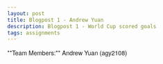 ```yaml
---
layout: post
title: Blogpost 1 - Andrew Yuan
description: Blogpost 1 - World Cup scored goals
tags: assignments
---
```


<meta charset="utf-8">
<style>
	body {
	  font-family: "Helvetica Neue", Helvetica, Arial, sans-serif;
	  margin: auto;
	  position: relative;
	  width: 960px;
	}
	
	text {
	  font: 10px sans-serif;
	}
	
	.axis path,
	.axis line {
	  fill: none;
	  stroke: #000;
	  shape-rendering: crispEdges;
	}
	
      #tooltip {
        position: absolute;
        width: 200px;
        height: auto;
        padding: 10px;
        background-color: white;
        -webkit-border-radius: 10px;
        -moz-border-radius: 10px;
        border-radius: 10px;
        -webkit-box-shadow: 4px 4px 10px rgba(0, 0, 0, 0.4);
        -moz-box-shadow: 4px 4px 10px rgba(0, 0, 0, 0.4);
        box-shadow: 4px 4px 10px rgba(0, 0, 0, 0.4);
        pointer-events: none;
      }

      #tooltip.hidden {
        display: none;
      }

      #tooltip p {
        margin: 0;
        font-family: sans-serif;
        font-size: 12px;
        line-height: 20px;
      }


</style>

<body>
**Team Members:** Andrew Yuan (agy2108)

<script src="http://d3js.org/d3.v3.min.js">
</script>
<p>
<p>
<br>
<svg></svg>
<div id="tooltip" class="hidden">
        <p><span id="value"></p>
</div>


<script>
/*modified from Mike Bostock at http://bl.ocks.org/3943967 */

var data = [
{"year":2010, "team":"Germany", "round1":5, "round2":4, "round3":7},
{"year":2010, "team":"Netherlands", "round1":5, "round2":2, "round3":5},
{"year":2010, "team":"Uruguay", "round1":4, "round2":2, "round3":5},
{"year":2010, "team":"Argentina", "round1":7, "round2":3, "round3":0},
{"year":2010, "team":"Brazil", "round1":5, "round2":3, "round3":1},
{"year":2010, "team":"Spain", "round1":4, "round2":1, "round3":3},
{"year":2010, "team":"Portugal", "round1":7, "round2":0, "round3":0},
{"year":2010, "team":"Korea Republic", "round1":5, "round2":1, "round3":0},
{"year":2010, "team":"Slovakia", "round1":4, "round2":1, "round3":0},
{"year":2010, "team":"Ghana", "round1":2, "round2":2, "round3":1},
{"year":2010, "team":"USA", "round1":4, "round2":1, "round3":0},
{"year":2010, "team":"Mexico", "round1":3, "round2":1, "round3":0},
{"year":2010, "team":"Cote d'Ivoire", "round1":4, "round2":0, "round3":0},
{"year":2010, "team":"Italy", "round1":4, "round2":0, "round3":0},
{"year":2010, "team":"Japan", "round1":4, "round2":0, "round3":0},
{"year":2010, "team":"South Africa", "round1":3, "round2":0, "round3":0},
{"year":2010, "team":"Chile", "round1":3, "round2":0, "round3":0},
{"year":2010, "team":"Australia", "round1":3, "round2":0, "round3":0},
{"year":2010, "team":"Denmark", "round1":3, "round2":0, "round3":0},
{"year":2010, "team":"Slovenia", "round1":3, "round2":0, "round3":0},
{"year":2010, "team":"England", "round1":2, "round2":1, "round3":0},
{"year":2010, "team":"Nigeria", "round1":3, "round2":0, "round3":0},
{"year":2010, "team":"Paraguay", "round1":3, "round2":0, "round3":0},
{"year":2010, "team":"Serbia", "round1":2, "round2":0, "round3":0},
{"year":2010, "team":"Greece", "round1":2, "round2":0, "round3":0},
{"year":2010, "team":"New Zealand", "round1":2, "round2":0, "round3":0},
{"year":2010, "team":"Cameroon", "round1":2, "round2":0, "round3":0},
{"year":2010, "team":"Korea DPR", "round1":1, "round2":0, "round3":0},
{"year":2010, "team":"France", "round1":1, "round2":0, "round3":0},
{"year":2010, "team":"Switzerland", "round1":1, "round2":0, "round3":0},
{"year":2010, "team":"Algeria", "round1":0, "round2":0, "round3":0},
{"year":2010, "team":"Honduras", "round1":0, "round2":0, "round3":0},
{"year":2006, "team":"Germany", "round1":8, "round2":2, "round3":4},
{"year":2006, "team":"Italy", "round1":5, "round2":1, "round3":6},
{"year":2006, "team":"Argentina", "round1":8, "round2":2, "round3":1},
{"year":2006, "team":"Brazil", "round1":7, "round2":3, "round3":0},
{"year":2006, "team":"Spain", "round1":8, "round2":1, "round3":0},
{"year":2006, "team":"France", "round1":3, "round2":3, "round3":3},
{"year":2006, "team":"Portugal", "round1":5, "round2":1, "round3":1},
{"year":2006, "team":"England", "round1":5, "round2":1, "round3":0},
{"year":2006, "team":"Mexico", "round1":4, "round2":1, "round3":0},
{"year":2006, "team":"Cote d'Ivoire", "round1":5, "round2":0, "round3":0},
{"year":2006, "team":"Australia", "round1":5, "round2":0, "round3":0},
{"year":2006, "team":"Ukraine", "round1":5, "round2":0, "round3":0},
{"year":2006, "team":"Ecuador", "round1":5, "round2":0, "round3":0},
{"year":2006, "team":"Switzerland", "round1":4, "round2":0, "round3":0},
{"year":2006, "team":"Ghana", "round1":4, "round2":0, "round3":0},
{"year":2006, "team":"Korea Republic", "round1":3, "round2":0, "round3":0},
{"year":2006, "team":"Czech Republic", "round1":3, "round2":0, "round3":0},
{"year":2006, "team":"Sweden", "round1":3, "round2":0, "round3":0},
{"year":2006, "team":"Costa Rica", "round1":3, "round2":0, "round3":0},
{"year":2006, "team":"Netherlands", "round1":3, "round2":0, "round3":0},
{"year":2006, "team":"Tunisia", "round1":3, "round2":0, "round3":0},
{"year":2006, "team":"Poland", "round1":2, "round2":0, "round3":0},
{"year":2006, "team":"Saudi Arabia", "round1":2, "round2":0, "round3":0},
{"year":2006, "team":"Paraguay", "round1":2, "round2":0, "round3":0},
{"year":2006, "team":"Serbia and Montenegro", "round1":2, "round2":0, "round3":0},
{"year":2006, "team":"Croatia", "round1":2, "round2":0, "round3":0},
{"year":2006, "team":"USA", "round1":2, "round2":0, "round3":0},
{"year":2006, "team":"Iran", "round1":2, "round2":0, "round3":0},
{"year":2006, "team":"Japan", "round1":2, "round2":0, "round3":0},
{"year":2006, "team":"Angola", "round1":1, "round2":0, "round3":0},
{"year":2006, "team":"Togo", "round1":1, "round2":0, "round3":0},
{"year":2006, "team":"Trinidad and Tobago", "round1":0, "round2":0, "round3":0},
{"year":2002, "team":"Brazil", "round1":11, "round2":2, "round3":5},
{"year":2002, "team":"Germany", "round1":11, "round2":1, "round3":2},
{"year":2002, "team":"Spain", "round1":9, "round2":1, "round3":0},
{"year":2002, "team":"Turkey", "round1":5, "round2":1, "round3":4},
{"year":2002, "team":"Korea Republic", "round1":4, "round2":2, "round3":2},
{"year":2002, "team":"Senegal", "round1":5, "round2":2, "round3":0},
{"year":2002, "team":"USA", "round1":5, "round2":2, "round3":0},
{"year":2002, "team":"England", "round1":2, "round2":3, "round3":1},
{"year":2002, "team":"Portugal", "round1":6, "round2":0, "round3":0},
{"year":2002, "team":"Belgium", "round1":6, "round2":0, "round3":0},
{"year":2002, "team":"Paraguay", "round1":6, "round2":0, "round3":0},
{"year":2002, "team":"Republic of Ireland", "round1":5, "round2":1, "round3":0},
{"year":2002, "team":"Costa Rica", "round1":5, "round2":0, "round3":0},
{"year":2002, "team":"Denmark", "round1":5, "round2":0, "round3":0},
{"year":2002, "team":"Sweden", "round1":4, "round2":1, "round3":0},
{"year":2002, "team":"Italy", "round1":4, "round2":1, "round3":0},
{"year":2002, "team":"Japan", "round1":5, "round2":0, "round3":0},
{"year":2002, "team":"South Africa", "round1":5, "round2":0, "round3":0},
{"year":2002, "team":"Uruguay", "round1":4, "round2":0, "round3":0},
{"year":2002, "team":"Russia", "round1":4, "round2":0, "round3":0},
{"year":2002, "team":"Mexico", "round1":4, "round2":0, "round3":0},
{"year":2002, "team":"Poland", "round1":3, "round2":0, "round3":0},
{"year":2002, "team":"Croatia", "round1":2, "round2":0, "round3":0},
{"year":2002, "team":"Ecuador", "round1":2, "round2":0, "round3":0},
{"year":2002, "team":"Cameroon", "round1":2, "round2":0, "round3":0},
{"year":2002, "team":"Slovenia", "round1":2, "round2":0, "round3":0},
{"year":2002, "team":"Argentina", "round1":2, "round2":0, "round3":0},
{"year":2002, "team":"Tunisia", "round1":1, "round2":0, "round3":0},
{"year":2002, "team":"Nigeria", "round1":1, "round2":0, "round3":0},
{"year":2002, "team":"France", "round1":0, "round2":0, "round3":0},
{"year":2002, "team":"China PR", "round1":0, "round2":0, "round3":0},
{"year":2002, "team":"Saudi Arabia", "round1":0, "round2":0, "round3":0},
{"year":1998, "team":"France", "round1":9, "round2":1, "round3":5},
{"year":1998, "team":"Brazil", "round1":6, "round2":4, "round3":4},
{"year":1998, "team":"Netherlands", "round1":7, "round2":2, "round3":4},
{"year":1998, "team":"Croatia", "round1":4, "round2":1, "round3":6},
{"year":1998, "team":"Argentina", "round1":7, "round2":2, "round3":1},
{"year":1998, "team":"Denmark", "round1":3, "round2":4, "round3":2},
{"year":1998, "team":"Mexico", "round1":7, "round2":1, "round3":0},
{"year":1998, "team":"Germany", "round1":6, "round2":2, "round3":0},
{"year":1998, "team":"Spain", "round1":8, "round2":0, "round3":0},
{"year":1998, "team":"Italy", "round1":7, "round2":1, "round3":0},
{"year":1998, "team":"England", "round1":5, "round2":2, "round3":0},
{"year":1998, "team":"Nigeria", "round1":5, "round2":1, "round3":0},
{"year":1998, "team":"Yugoslavia", "round1":4, "round2":1, "round3":0},
{"year":1998, "team":"Chile", "round1":4, "round2":1, "round3":0},
{"year":1998, "team":"Morocco", "round1":5, "round2":0, "round3":0},
{"year":1998, "team":"Norway", "round1":5, "round2":0, "round3":0},
{"year":1998, "team":"Romania", "round1":4, "round2":0, "round3":0},
{"year":1998, "team":"Belgium", "round1":3, "round2":0, "round3":0},
{"year":1998, "team":"South Africa", "round1":3, "round2":0, "round3":0},
{"year":1998, "team":"Paraguay", "round1":3, "round2":0, "round3":0},
{"year":1998, "team":"Austria", "round1":3, "round2":0, "round3":0},
{"year":1998, "team":"Jamaica", "round1":3, "round2":0, "round3":0},
{"year":1998, "team":"Iran", "round1":2, "round2":0, "round3":0},
{"year":1998, "team":"Saudi Arabia", "round1":2, "round2":0, "round3":0},
{"year":1998, "team":"Cameroon", "round1":2, "round2":0, "round3":0},
{"year":1998, "team":"Korea Republic", "round1":2, "round2":0, "round3":0},
{"year":1998, "team":"Scotland", "round1":2, "round2":0, "round3":0},
{"year":1998, "team":"USA", "round1":1, "round2":0, "round3":0},
{"year":1998, "team":"Bulgaria", "round1":1, "round2":0, "round3":0},
{"year":1998, "team":"Japan", "round1":1, "round2":0, "round3":0},
{"year":1998, "team":"Colombia", "round1":1, "round2":0, "round3":0},
{"year":1998, "team":"Tunisia", "round1":1, "round2":0, "round3":0},
{"year":1994, "team":"Sweden", "round1":6, "round2":3, "round3":6},
{"year":1994, "team":"Brazil", "round1":6, "round2":1, "round3":4},
{"year":1994, "team":"Romania", "round1":5, "round2":3, "round3":2},
{"year":1994, "team":"Spain", "round1":6, "round2":3, "round3":1},
{"year":1994, "team":"Bulgaria", "round1":6, "round2":1, "round3":3},
{"year":1994, "team":"Germany", "round1":5, "round2":3, "round3":1},
{"year":1994, "team":"Netherlands", "round1":4, "round2":2, "round3":2},
{"year":1994, "team":"Italy", "round1":2, "round2":2, "round3":4},
{"year":1994, "team":"Argentina", "round1":6, "round2":2, "round3":0},
{"year":1994, "team":"Nigeria", "round1":6, "round2":1, "round3":0},
{"year":1994, "team":"Russia", "round1":7, "round2":0, "round3":0},
{"year":1994, "team":"Saudi Arabia", "round1":4, "round2":1, "round3":0},
{"year":1994, "team":"Switzerland", "round1":5, "round2":0, "round3":0},
{"year":1994, "team":"Colombia", "round1":4, "round2":0, "round3":0},
{"year":1994, "team":"Belgium", "round1":2, "round2":2, "round3":0},
{"year":1994, "team":"Korea Republic", "round1":4, "round2":0, "round3":0},
{"year":1994, "team":"Mexico", "round1":3, "round2":1, "round3":0},
{"year":1994, "team":"USA", "round1":3, "round2":0, "round3":0},
{"year":1994, "team":"Cameroon", "round1":3, "round2":0, "round3":0},
{"year":1994, "team":"Morocco", "round1":2, "round2":0, "round3":0},
{"year":1994, "team":"Republic of Ireland", "round1":2, "round2":0, "round3":0},
{"year":1994, "team":"Bolivia", "round1":1, "round2":0, "round3":0},
{"year":1994, "team":"Norway", "round1":1, "round2":0, "round3":0},
{"year":1994, "team":"Greece", "round1":0, "round2":0, "round3":0},
{"year":1990, "team":"Germany FR", "round1":10, "round2":2, "round3":3},
{"year":1990, "team":"Czechoslovakia", "round1":6, "round2":4, "round3":0},
{"year":1990, "team":"Italy", "round1":4, "round2":2, "round3":4},
{"year":1990, "team":"England", "round1":2, "round2":1, "round3":5},
{"year":1990, "team":"Yugoslavia", "round1":6, "round2":2, "round3":0},
{"year":1990, "team":"Cameroon", "round1":3, "round2":2, "round3":2},
{"year":1990, "team":"Spain", "round1":5, "round2":1, "round3":0},
{"year":1990, "team":"Belgium", "round1":6, "round2":0, "round3":0},
{"year":1990, "team":"Argentina", "round1":3, "round2":1, "round3":1},
{"year":1990, "team":"Soviet Union", "round1":4, "round2":0, "round3":0},
{"year":1990, "team":"Costa Rica", "round1":3, "round2":1, "round3":0},
{"year":1990, "team":"Colombia", "round1":3, "round2":1, "round3":0},
{"year":1990, "team":"Brazil", "round1":4, "round2":0, "round3":0},
{"year":1990, "team":"Romania", "round1":4, "round2":0, "round3":0},
{"year":1990, "team":"Sweden", "round1":3, "round2":0, "round3":0},
{"year":1990, "team":"Netherlands", "round1":2, "round2":1, "round3":0},
{"year":1990, "team":"Uruguay", "round1":2, "round2":0, "round3":0},
{"year":1990, "team":"Austria", "round1":2, "round2":0, "round3":0},
{"year":1990, "team":"USA", "round1":2, "round2":0, "round3":0},
{"year":1990, "team":"Scotland", "round1":2, "round2":0, "round3":0},
{"year":1990, "team":"United Arab Emirates", "round1":2, "round2":0, "round3":0},
{"year":1990, "team":"Republic of Ireland", "round1":2, "round2":0, "round3":0},
{"year":1990, "team":"Korea Republic", "round1":1, "round2":0, "round3":0},
{"year":1990, "team":"Egypt", "round1":1, "round2":0, "round3":0},
{"year":1986, "team":"Argentina", "round1":6, "round2":1, "round3":7},
{"year":1986, "team":"Soviet Union", "round1":9, "round2":3, "round3":0},
{"year":1986, "team":"France", "round1":5, "round2":2, "round3":5},
{"year":1986, "team":"Belgium", "round1":5, "round2":4, "round3":3},
{"year":1986, "team":"Spain", "round1":5, "round2":5, "round3":1},
{"year":1986, "team":"Denmark", "round1":9, "round2":1, "round3":0},
{"year":1986, "team":"Brazil", "round1":5, "round2":4, "round3":1},
{"year":1986, "team":"Germany FR", "round1":3, "round2":1, "round3":4},
{"year":1986, "team":"England", "round1":3, "round2":3, "round3":1},
{"year":1986, "team":"Mexico", "round1":4, "round2":2, "round3":0},
{"year":1986, "team":"Italy", "round1":5, "round2":0, "round3":0},
{"year":1986, "team":"Paraguay", "round1":4, "round2":0, "round3":0},
{"year":1986, "team":"Korea Republic", "round1":4, "round2":0, "round3":0},
{"year":1986, "team":"Morocco", "round1":3, "round2":0, "round3":0},
{"year":1986, "team":"Portugal", "round1":2, "round2":0, "round3":0},
{"year":1986, "team":"Bulgaria", "round1":2, "round2":0, "round3":0},
{"year":1986, "team":"Hungary", "round1":2, "round2":0, "round3":0},
{"year":1986, "team":"Northern Ireland", "round1":2, "round2":0, "round3":0},
{"year":1986, "team":"Uruguay", "round1":2, "round2":0, "round3":0},
{"year":1986, "team":"Poland", "round1":1, "round2":0, "round3":0},
{"year":1986, "team":"Scotland", "round1":1, "round2":0, "round3":0},
{"year":1986, "team":"Algeria", "round1":1, "round2":0, "round3":0},
{"year":1986, "team":"Iraq", "round1":1, "round2":0, "round3":0},
{"year":1986, "team":"Canada", "round1":0, "round2":0, "round3":0},
{"year":1982, "team":"France", "round1":6, "round2":5, "round3":5},
{"year":1982, "team":"Brazil", "round1":10, "round2":5, "round3":0},
{"year":1982, "team":"Hungary", "round1":12, "round2":0, "round3":0},
{"year":1982, "team":"Italy", "round1":2, "round2":5, "round3":5},
{"year":1982, "team":"Germany FR", "round1":6, "round2":2, "round3":4},
{"year":1982, "team":"Poland", "round1":5, "round2":3, "round3":3},
{"year":1982, "team":"Scotland", "round1":8, "round2":0, "round3":0},
{"year":1982, "team":"Argentina", "round1":6, "round2":2, "round3":0},
{"year":1982, "team":"Soviet Union", "round1":6, "round2":1, "round3":0},
{"year":1982, "team":"England", "round1":6, "round2":0, "round3":0},
{"year":1982, "team":"Northern Ireland", "round1":2, "round2":3, "round3":0},
{"year":1982, "team":"Austria", "round1":3, "round2":2, "round3":0},
{"year":1982, "team":"Algeria", "round1":5, "round2":0, "round3":0},
{"year":1982, "team":"Spain", "round1":3, "round2":1, "round3":0},
{"year":1982, "team":"Chile", "round1":3, "round2":0, "round3":0},
{"year":1982, "team":"Belgium", "round1":3, "round2":0, "round3":0},
{"year":1982, "team":"Honduras", "round1":2, "round2":0, "round3":0},
{"year":1982, "team":"Czechoslovakia", "round1":2, "round2":0, "round3":0},
{"year":1982, "team":"Peru", "round1":2, "round2":0, "round3":0},
{"year":1982, "team":"Yugoslavia", "round1":2, "round2":0, "round3":0},
{"year":1982, "team":"New Zealand", "round1":2, "round2":0, "round3":0},
{"year":1982, "team":"Kuwait", "round1":2, "round2":0, "round3":0},
{"year":1982, "team":"El Salvador", "round1":1, "round2":0, "round3":0},
{"year":1982, "team":"Cameroon", "round1":1, "round2":0, "round3":0},
{"year":1978, "team":"Argentina", "round1":4, "round2":8, "round3":3},
{"year":1978, "team":"Netherlands", "round1":5, "round2":9, "round3":1},
{"year":1978, "team":"Germany FR", "round1":6, "round2":4, "round3":0},
{"year":1978, "team":"Brazil", "round1":2, "round2":6, "round3":2},
{"year":1978, "team":"Italy", "round1":6, "round2":2, "round3":1},
{"year":1978, "team":"Austria", "round1":3, "round2":4, "round3":0},
{"year":1978, "team":"Peru", "round1":7, "round2":0, "round3":0},
{"year":1978, "team":"Poland", "round1":4, "round2":2, "round3":0},
{"year":1978, "team":"Scotland", "round1":5, "round2":0, "round3":0},
{"year":1978, "team":"France", "round1":5, "round2":0, "round3":0},
{"year":1978, "team":"Hungary", "round1":3, "round2":0, "round3":0},
{"year":1978, "team":"Tunisia", "round1":3, "round2":0, "round3":0},
{"year":1978, "team":"Spain", "round1":2, "round2":0, "round3":0},
{"year":1978, "team":"Mexico", "round1":2, "round2":0, "round3":0},
{"year":1978, "team":"Iran", "round1":2, "round2":0, "round3":0},
{"year":1978, "team":"Sweden", "round1":1, "round2":0, "round3":0},
{"year":1974, "team":"Poland", "round1":12, "round2":3, "round3":1},
{"year":1974, "team":"Netherlands", "round1":6, "round2":8, "round3":1},
{"year":1974, "team":"Germany FR", "round1":4, "round2":7, "round3":2},
{"year":1974, "team":"Yugoslavia", "round1":10, "round2":2, "round3":0},
{"year":1974, "team":"Argentina", "round1":7, "round2":2, "round3":0},
{"year":1974, "team":"Sweden", "round1":3, "round2":4, "round3":0},
{"year":1974, "team":"Brazil", "round1":3, "round2":3, "round3":0},
{"year":1974, "team":"Italy", "round1":5, "round2":0, "round3":0},
{"year":1974, "team":"German DR", "round1":4, "round2":1, "round3":0},
{"year":1974, "team":"Scotland", "round1":3, "round2":0, "round3":0},
{"year":1974, "team":"Bulgaria", "round1":2, "round2":0, "round3":0},
{"year":1974, "team":"Haiti", "round1":2, "round2":0, "round3":0},
{"year":1974, "team":"Chile", "round1":1, "round2":0, "round3":0},
{"year":1974, "team":"Uruguay", "round1":1, "round2":0, "round3":0},
{"year":1974, "team":"Zaire", "round1":0, "round2":0, "round3":0},
{"year":1974, "team":"Australia", "round1":0, "round2":0, "round3":0},
{"year":1970, "team":"Brazil", "round1":8, "round2":0, "round3":11},
{"year":1970, "team":"Germany FR", "round1":10, "round2":0, "round3":7},
{"year":1970, "team":"Italy", "round1":1, "round2":0, "round3":9},
{"year":1970, "team":"Peru", "round1":7, "round2":0, "round3":2},
{"year":1970, "team":"Mexico", "round1":5, "round2":0, "round3":1},
{"year":1970, "team":"Soviet Union", "round1":6, "round2":0, "round3":0},
{"year":1970, "team":"Bulgaria", "round1":5, "round2":0, "round3":0},
{"year":1970, "team":"England", "round1":2, "round2":0, "round3":2},
{"year":1970, "team":"Romania", "round1":4, "round2":0, "round3":0},
{"year":1970, "team":"Uruguay", "round1":2, "round2":0, "round3":2},
{"year":1970, "team":"Belgium", "round1":4, "round2":0, "round3":0},
{"year":1970, "team":"Morocco", "round1":2, "round2":0, "round3":0},
{"year":1970, "team":"Sweden", "round1":2, "round2":0, "round3":0},
{"year":1970, "team":"Czechoslovakia", "round1":2, "round2":0, "round3":0},
{"year":1970, "team":"Israel", "round1":1, "round2":0, "round3":0},
{"year":1970, "team":"El Salvador", "round1":0, "round2":0, "round3":0},
{"year":1966, "team":"Portugal", "round1":9, "round2":0, "round3":8},
{"year":1966, "team":"Germany FR", "round1":7, "round2":0, "round3":8},
{"year":1966, "team":"England", "round1":4, "round2":0, "round3":7},
{"year":1966, "team":"Soviet Union", "round1":6, "round2":0, "round3":4},
{"year":1966, "team":"Hungary", "round1":7, "round2":0, "round3":1},
{"year":1966, "team":"Korea DPR", "round1":2, "round2":0, "round3":3},
{"year":1966, "team":"Argentina", "round1":4, "round2":0, "round3":0},
{"year":1966, "team":"Brazil", "round1":4, "round2":0, "round3":0},
{"year":1966, "team":"Spain", "round1":4, "round2":0, "round3":0},
{"year":1966, "team":"Chile", "round1":2, "round2":0, "round3":0},
{"year":1966, "team":"Uruguay", "round1":2, "round2":0, "round3":0},
{"year":1966, "team":"Italy", "round1":2, "round2":0, "round3":0},
{"year":1966, "team":"France", "round1":2, "round2":0, "round3":0},
{"year":1966, "team":"Switzerland", "round1":1, "round2":0, "round3":0},
{"year":1966, "team":"Bulgaria", "round1":1, "round2":0, "round3":0},
{"year":1966, "team":"Mexico", "round1":1, "round2":0, "round3":0},
{"year":1962, "team":"Brazil", "round1":4, "round2":0, "round3":10},
{"year":1962, "team":"Yugoslavia", "round1":8, "round2":0, "round3":2},
{"year":1962, "team":"Chile", "round1":5, "round2":0, "round3":5},
{"year":1962, "team":"Soviet Union", "round1":8, "round2":0, "round3":1},
{"year":1962, "team":"Hungary", "round1":8, "round2":0, "round3":0},
{"year":1962, "team":"Czechoslovakia", "round1":2, "round2":0, "round3":5},
{"year":1962, "team":"Colombia", "round1":5, "round2":0, "round3":0},
{"year":1962, "team":"England", "round1":4, "round2":0, "round3":1},
{"year":1962, "team":"Uruguay", "round1":4, "round2":0, "round3":0},
{"year":1962, "team":"Germany FR", "round1":4, "round2":0, "round3":0},
{"year":1962, "team":"Mexico", "round1":3, "round2":0, "round3":0},
{"year":1962, "team":"Italy", "round1":3, "round2":0, "round3":0},
{"year":1962, "team":"Switzerland", "round1":2, "round2":0, "round3":0},
{"year":1962, "team":"Argentina", "round1":2, "round2":0, "round3":0},
{"year":1962, "team":"Spain", "round1":2, "round2":0, "round3":0},
{"year":1962, "team":"Bulgaria", "round1":1, "round2":0, "round3":0},
{"year":1958, "team":"France", "round1":11, "round2":0, "round3":12},
{"year":1958, "team":"Brazil", "round1":5, "round2":0, "round3":11},
{"year":1958, "team":"Germany FR", "round1":7, "round2":0, "round3":5},
{"year":1958, "team":"Sweden", "round1":5, "round2":0, "round3":7},
{"year":1958, "team":"Paraguay", "round1":9, "round2":0, "round3":0},
{"year":1958, "team":"Czechoslovakia", "round1":9, "round2":0, "round3":0},
{"year":1958, "team":"Yugoslavia", "round1":7, "round2":0, "round3":0},
{"year":1958, "team":"Hungary", "round1":7, "round2":0, "round3":0},
{"year":1958, "team":"Northern Ireland", "round1":6, "round2":0, "round3":0},
{"year":1958, "team":"Argentina", "round1":5, "round2":0, "round3":0},
{"year":1958, "team":"Soviet Union", "round1":5, "round2":0, "round3":0},
{"year":1958, "team":"Wales", "round1":4, "round2":0, "round3":0},
{"year":1958, "team":"England", "round1":4, "round2":0, "round3":0},
{"year":1958, "team":"Scotland", "round1":4, "round2":0, "round3":0},
{"year":1958, "team":"Austria", "round1":2, "round2":0, "round3":0},
{"year":1958, "team":"Mexico", "round1":1, "round2":0, "round3":0},
{"year":1954, "team":"Hungary", "round1":17, "round2":0, "round3":10},
{"year":1954, "team":"Germany FR", "round1":14, "round2":0, "round3":11},
{"year":1954, "team":"Austria", "round1":6, "round2":0, "round3":11},
{"year":1954, "team":"Uruguay", "round1":9, "round2":0, "round3":7},
{"year":1954, "team":"Switzerland", "round1":6, "round2":0, "round3":5},
{"year":1954, "team":"Turkey", "round1":10, "round2":0, "round3":0},
{"year":1954, "team":"Brazil", "round1":6, "round2":0, "round3":2},
{"year":1954, "team":"England", "round1":6, "round2":0, "round3":2},
{"year":1954, "team":"Italy", "round1":6, "round2":0, "round3":0},
{"year":1954, "team":"Belgium", "round1":5, "round2":0, "round3":0},
{"year":1954, "team":"France", "round1":3, "round2":0, "round3":0},
{"year":1954, "team":"Mexico", "round1":2, "round2":0, "round3":0},
{"year":1954, "team":"Yugoslavia", "round1":2, "round2":0, "round3":0},
{"year":1954, "team":"Korea Republic", "round1":0, "round2":0, "round3":0},
{"year":1954, "team":"Scotland", "round1":0, "round2":0, "round3":0},
{"year":1954, "team":"Czechoslovakia", "round1":0, "round2":0, "round3":0},
{"year":1950, "team":"Brazil", "round1":8, "round2":0, "round3":14},
{"year":1950, "team":"Uruguay", "round1":8, "round2":0, "round3":7},
{"year":1950, "team":"Sweden", "round1":5, "round2":0, "round3":6},
{"year":1950, "team":"Spain", "round1":6, "round2":0, "round3":4},
{"year":1950, "team":"Yugoslavia", "round1":7, "round2":0, "round3":0},
{"year":1950, "team":"Chile", "round1":5, "round2":0, "round3":0},
{"year":1950, "team":"Switzerland", "round1":4, "round2":0, "round3":0},
{"year":1950, "team":"USA", "round1":4, "round2":0, "round3":0},
{"year":1950, "team":"Italy", "round1":4, "round2":0, "round3":0},
{"year":1950, "team":"England", "round1":2, "round2":0, "round3":0},
{"year":1950, "team":"Mexico", "round1":2, "round2":0, "round3":0},
{"year":1950, "team":"Paraguay", "round1":2, "round2":0, "round3":0},
{"year":1950, "team":"Bolivia", "round1":0, "round2":0, "round3":0},
{"year":1938, "team":"Brazil", "round1":6, "round2":0, "round3":8},
{"year":1938, "team":"Italy", "round1":2, "round2":0, "round3":9},
{"year":1938, "team":"Sweden", "round1":0, "round2":0, "round3":11},
{"year":1938, "team":"Hungary", "round1":0, "round2":0, "round3":9},
{"year":1938, "team":"Poland", "round1":5, "round2":0, "round3":0},
{"year":1938, "team":"Czechoslovakia", "round1":3, "round2":0, "round3":2},
{"year":1938, "team":"Cuba", "round1":5, "round2":0, "round3":0},
{"year":1938, "team":"Switzerland", "round1":5, "round2":0, "round3":0},
{"year":1938, "team":"Romania", "round1":4, "round2":0, "round3":0},
{"year":1938, "team":"France", "round1":3, "round2":0, "round3":1},
{"year":1938, "team":"Germany", "round1":3, "round2":0, "round3":0},
{"year":1938, "team":"Norway", "round1":1, "round2":0, "round3":0},
{"year":1938, "team":"Belgium", "round1":1, "round2":0, "round3":0},
{"year":1938, "team":"Netherlands", "round1":0, "round2":0, "round3":0},
{"year":1934, "team":"Italy", "round1":7, "round2":0, "round3":5},
{"year":1934, "team":"Germany", "round1":5, "round2":0, "round3":6},
{"year":1934, "team":"Czechoslovakia", "round1":2, "round2":0, "round3":7},
{"year":1934, "team":"Austria", "round1":3, "round2":0, "round3":4},
{"year":1934, "team":"Switzerland", "round1":3, "round2":0, "round3":2},
{"year":1934, "team":"Hungary", "round1":4, "round2":0, "round3":1},
{"year":1934, "team":"Sweden", "round1":3, "round2":0, "round3":1},
{"year":1934, "team":"Spain", "round1":3, "round2":0, "round3":1},
{"year":1934, "team":"France", "round1":2, "round2":0, "round3":0},
{"year":1934, "team":"Argentina", "round1":2, "round2":0, "round3":0},
{"year":1934, "team":"Egypt", "round1":2, "round2":0, "round3":0},
{"year":1934, "team":"Belgium", "round1":2, "round2":0, "round3":0},
{"year":1934, "team":"Netherlands", "round1":2, "round2":0, "round3":0},
{"year":1934, "team":"Romania", "round1":1, "round2":0, "round3":0},
{"year":1934, "team":"USA", "round1":1, "round2":0, "round3":0},
{"year":1934, "team":"Brazil", "round1":1, "round2":0, "round3":0},
{"year":1930, "team":"Argentina", "round1":7, "round2":0, "round3":11},
{"year":1930, "team":"Uruguay", "round1":5, "round2":0, "round3":10},
{"year":1930, "team":"Yugoslavia", "round1":6, "round2":0, "round3":1},
{"year":1930, "team":"USA", "round1":6, "round2":0, "round3":1},
{"year":1930, "team":"Brazil", "round1":5, "round2":0, "round3":0},
{"year":1930, "team":"Chile", "round1":4, "round2":0, "round3":1},
{"year":1930, "team":"France", "round1":4, "round2":0, "round3":0},
{"year":1930, "team":"Mexico", "round1":4, "round2":0, "round3":0},
{"year":1930, "team":"Romania", "round1":3, "round2":0, "round3":0},
{"year":1930, "team":"Paraguay", "round1":1, "round2":0, "round3":0},
{"year":1930, "team":"Peru", "round1":1, "round2":0, "round3":0},
{"year":1930, "team":"Bolivia", "round1":0, "round2":0, "round3":0},
{"year":1930, "team":"Belgium", "round1":0, "round2":0, "round3":0}
];

var editionsData = [
{"year":2010, "host":"South Africa", "1st":"Spain", "2nd":"Netherlands", "3rd":"Germany", "4th":"Uruguay", "Games":32, "GridStart":0, "GridEnd":31},
{"year":2006, "host":"Germany", "1st":"Italy", "2nd":"France", "3rd":"Germany", "4th":"Portugal", "Games":32, "GridStart":32, "GridEnd":63},
{"year":2002, "host":"South Korea/Japan", "1st":"Brazil", "2nd":"Germany", "3rd":"Turkey", "4th":"South Korea", "Games":32, "GridStart":64, "GridEnd":95},
{"year":1998, "host":"France", "1st":"France", "2nd":"Brazil", "3rd":"Croatia", "4th":"Netherlands", "Games":32, "GridStart":96, "GridEnd":127},
{"year":1994, "host":"United States", "1st":"Brazil", "2nd":"Italy", "3rd":"Sweden", "4th":"Bulgaria", "Games":24, "GridStart":128, "GridEnd":151},
{"year":1990, "host":"Italy", "1st":"West Germany", "2nd":"Argentina", "3rd":"Italy", "4th":"England", "Games":24, "GridStart":152, "GridEnd":175},
{"year":1986, "host":"Mexico", "1st":"Argentina", "2nd":"West Germany", "3rd":"France", "4th":"Belgium", "Games":24, "GridStart":176, "GridEnd":199},
{"year":1982, "host":"Spain", "1st":"Italy", "2nd":"West Germany", "3rd":"Poland", "4th":"France", "Games":24, "GridStart":200, "GridEnd":223},
{"year":1978, "host":"Argentina", "1st":"Argentina", "2nd":"Netherlands", "3rd":"Brazil", "4th":"Italy", "Games":16, "GridStart":224, "GridEnd":239},
{"year":1974, "host":"West Germany", "1st":"West Germany", "2nd":"Netherlands", "3rd":"Poland", "4th":"Brazil", "Games":16, "GridStart":240, "GridEnd":255},
{"year":1970, "host":"Mexico", "1st":"Brazil", "2nd":"Italy", "3rd":"West Germany", "4th":"Uruguay", "Games":16, "GridStart":256, "GridEnd":271},
{"year":1966, "host":"England", "1st":"England", "2nd":"West Germany", "3rd":"Portugal", "4th":"Soviet Union", "Games":16, "GridStart":272, "GridEnd":287},
{"year":1962, "host":"Chile", "1st":"Brazil", "2nd":"Czechoslovakia", "3rd":"Chile", "4th":"Yugoslavia", "Games":16, "GridStart":288, "GridEnd":303},
{"year":1958, "host":"Sweden", "1st":"Brazil", "2nd":"Sweden", "3rd":"France", "4th":"West Germany", "Games":16, "GridStart":304, "GridEnd":319},
{"year":1954, "host":"Switzerland", "1st":"West Germany", "2nd":"Hungary", "3rd":"Austria", "4th":"Uruguay", "Games":16, "GridStart":320, "GridEnd":335},
{"year":1950, "host":"Brazil", "1st":"Uruguay", "2nd":"Brazil", "3rd":"Sweden", "4th":"Spain", "Games":13, "GridStart":336, "GridEnd":348},
{"year":1938, "host":"France", "1st":"Italy", "2nd":"Hungary", "3rd":"Brazil", "4th":"Sweden", "Games":14, "GridStart":349, "GridEnd":362},
{"year":1934, "host":"Italy", "1st":"Italy", "2nd":"Czechoslovakia", "3rd":"Germany", "4th":"Austria", "Games":16, "GridStart":363, "GridEnd":378},
{"year":1930, "host":"Uruguay", "1st":"Uruguay", "2nd":"Argentina", "3rd":"United States", "4th":"Yugoslavia", "Games":13, "GridStart":379, "GridEnd":391}
];
 
var n = 4, // number of layers
    m = data.length, // number of samples per layer
    stack = d3.layout.stack();

/*console.log(d3.range(n).map(function(d) { 
                var a = [];
      			for (var i = 0; i < m; ++i) {
        			a[i] = {x: i, y: data[i]['pop' + (d+1)]};
      			}
      			//console.log('hello');
  				//console.log(a);
  				return a;
             }));
*/    
var labels = data.map(function(d) {return d.team;});

console.log(labels);
    
    //go through each layer (pop1, pop2 etc, that's the range(n) part)
    //then go through each object in data and pull out that objects's population data
    //and put it into an array where x is the index and y is the number

var gapSize = 0.5;
var layers = stack(d3.range(n).map(function(d) { 
				console.log(d);
                var a = [];
      			for (var i = 0; i < m; ++i) {
      				if (d == 0) {
      					a[i] = {x: i, 
        					y: gapSize,
        					year: data[i]['year'],
        					team: data[i]['team'],
        					round: (d),
        					goals: (data[i]['round1'] + data[i]['round2'] + data[i]['round3'])
        					};
      				}
      				else {
      					a[i] = {x: i, 
        					y: data[i]['round' + (d)],
        					year: data[i]['year'],
        					team: data[i]['team'],
        					round: (d),
        					goals: (data[i]['round1'] + data[i]['round2'] + data[i]['round3'])
        					};	
      				}
      			}
      			//console.log('hello');
  				//console.log(a);
  				return a;
             }));
    //console.log('layers');
    //console.log(layers);
	//the largest single layer
var x = d3.max(layers, function(layer) {
    		 
    		return d3.max(layer, function(d) { 
    									return d.y; 
    										}); 
    									}),
    //the largest stack
    yStackMax = d3.max(layers, function(layer) { return d3.max(layer, function(d) { return d.y0 + d.y; }); });

var margin = {top: 15, right: 10, bottom: 5, left: 200},
    width = 1000 - margin.left - margin.right,
    height = 1200 - margin.top - margin.bottom;
//    height = 533 - margin.top - margin.bottom;


var yScale = d3.scale.ordinal()
    .domain(d3.range(m))
    .rangeRoundBands([0, height], .3);

var xScale = d3.scale.linear()
    .domain([0, yStackMax])
    .range([0, width]);

//var color = d3.scale.linear()
//    .domain([0, n - 1])
//    .range(["#BDAEE5", "#A15D76"]);
//    .range(["#5F5572", "#CB6C69"]);
//    .range(["#aad", "#556"]);
//var color = ["#465971", "#728DB3", "#A3C6FA"];
//var color = ["#6982A5", "#B67FAA", "#FD897B"];
//var color = ["#46475F", "#757297", "#C7B7F1"];
//var color = ["black", "#969AC9", "#D6AA4B", "#C76A77"];
//var color = ["black", "#614DC4", "#659FE0", "#54EBB6"];
var color = ["#ddd", "#4C374C", "#967AA4", "#CCAFE8"];

var svg = d3.select("svg")
    .attr("width", width + margin.left + margin.right)
    .attr("height", height + margin.top + margin.bottom)
  .append("g")
    .attr("transform", "translate(" + margin.left + "," + margin.top + ")");

var layer = svg.selectAll(".layer")
    .data(layers)
  .enter().append("g")
    .attr("class", "layer")
    .style("fill", function(d, i) { return color[i]; });

layer.selectAll("rect")
    .data(function(d) { return d; })
  	.enter().append("rect")
    .attr("y", function(d) { return yScale(d.x); })
	.attr("x", 0)
    .attr("height", 0)
    .attr("width", 0)
    .on("mouseover", function(d){
               //highlight text
               //d3.select(this).classed("cell-hover",true);
               //d3.selectAll(".rowLabel").classed("text-highlight",function(r,ri){ return ri==(d.row-1);});
               //d3.selectAll(".colLabel").classed("text-highlight",function(c,ci){ return ci==(d.col-1);});
        
               //Update the tooltip position and value
               console.log(this);
               d3.select(this).attr("fill", "red");

               if(d.round != 0) {
               		tooltip = d.year + " - " + d.team + " - " + d.goals + " goals (" + d.y + " in round)";
               	}
               else {
               		tooltip = d.year + " - " + d.team + " - " + d.goals + " goals";
               	}

               d3.select("#tooltip")
//                 .style("left", (d3.event.pageX+10) + "px")
                 .style("left", xScale(1) + "px")
                 .style("top", (d3.event.pageY-10) + "px")
                 .select("#value")
                 .text(tooltip);  
  //                 .text(d.team + " - " + d.goals + " goals (" + d.y + " in round)");  
                 //.text("team:"+rowLabel[d.row-1]+","+colLabel[d.col-1]+"\ndata:"+d.value+"\nrow-col-idx:"+d.col+","+d.row+"\ncell-xy "+this.x.baseVal.value+", "+this.y.baseVal.value);  
               //Show the tooltip
               d3.select("#tooltip").classed("hidden", false);
       })
    .on("mouseout", function(d){
//               d3.select(this).classed("cell-hover",false);
//               d3.selectAll(".rowLabel").classed("text-highlight",false);
//               d3.selectAll(".colLabel").classed("text-highlight",false);
               d3.select(this).attr("fill", color[d.round]);
               d3.select("#tooltip").classed("hidden", true);
        })
	.transition()
	.delay(function(d) { return (d.x * 10);})
	.duration(750)
    .attr("y", function(d) { return yScale(d.x); })
	.attr("x", function(d) { return xScale(d.y0-gapSize); })
    .attr("height", yScale.rangeBand())
    .attr("width", function(d) { return xScale(d.y); })
     ;

var yAxis = d3.svg.axis()
    .scale(yScale)
    .tickSize(1)
    .tickPadding(1)
	.tickValues("")
    .orient("left");

var xAxis = d3.svg.axis()
    .scale(xScale)
    .tickSize(1)
    .tickPadding(1)
	.tickValues([0, 5, 10, 15, 20, 25])
    .orient("top");


svg.append("g")
    .attr("class", "y axis")
    .call(yAxis);

svg.append("g")
    .attr("class", "x axis")
    .call(xAxis);

//vertical lines
svg.selectAll(".vline").data([0, 5, 10, 15, 20, 25]).enter()
    .append("line")
    .attr("x1", function (d) {
	    return xScale(d);
	})
    .attr("x2", function (d) {
    	return xScale(d);
	})
    .attr("y1", 0)
    .attr("y2", height)
	.style("stroke", "#eee");

//horizontal lines
svg.selectAll(".hline").data([32, 64, 96, 128, 152, 176, 200, 224, 240, 256, 272, 288, 304, 320, 336, 349, 363, 379, 392]).enter()
    .append("line")
    .attr("y1", function (d) {
	    return yScale(d);
	})
    .attr("y2", function (d) {
    	return yScale(d);
	})
    .attr("x1", -100)
    .attr("x2", width)
	.style("stroke", "#ccc");

// Add label

svg.selectAll(".labeltext")
      .data(editionsData)
      .enter().append("text")
      .text(function(d) { return d.year; })
      .attr("x", xScale(0)-margin.left/2.5)
      .attr("y", function(d, i) { 
      	console.log((d.GridStart));
      	console.log(yScale(d.GridStart + 5));
      	return yScale(Math.round((d.GridStart + d.GridEnd)/2)); })
      .style("font-size", "16px")
      .style("font-weight", "bold")
      .attr("text-anchor", "left");

svg.selectAll(".labeltext2")
      .data(editionsData)
      .enter().append("text")
      .text(function(d) { return d.host; })
      .attr("x", xScale(20))
      .attr("y", function(d, i) { 
      	console.log((d.GridStart));
      	console.log(yScale(d.GridEnd));
      	return yScale(d.GridEnd); })
/*
      .attr("x", xScale(0)-margin.left/2)
      .attr("y", function(d, i) { 
      	console.log((d.GridStart));
      	console.log(yScale(Math.round((d.GridStart + d.GridEnd)/2)));
      	return yScale(d.GridEnd-1); })
*/
      .style("font-size", "25px")
      .style("font-style", "italic")
      .style("font-weight", "bold")
      .style("fill", "#ddd")
      .attr("text-anchor", "left");



</script>

</body>

